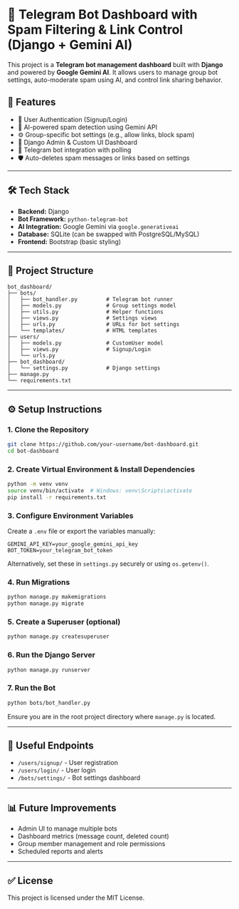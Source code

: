# 🧠 Telegram Bot Dashboard with Spam Filtering & Link Control (Django + Gemini AI)

This project is a **Telegram bot management dashboard** built with **Django** and powered by **Google Gemini AI**. It allows users to manage group bot settings, auto-moderate spam using AI, and control link sharing behavior.

## 🚀 Features

* 🔐 User Authentication (Signup/Login)
* 🧠 AI-powered spam detection using Gemini API
* ⚙️ Group-specific bot settings (e.g., allow links, block spam)
* 💽 Django Admin & Custom UI Dashboard
* 📩 Telegram bot integration with polling
* 🛡️ Auto-deletes spam messages or links based on settings

---

## 🛠️ Tech Stack

* **Backend:** Django
* **Bot Framework:** `python-telegram-bot`
* **AI Integration:** Google Gemini via `google.generativeai`
* **Database:** SQLite (can be swapped with PostgreSQL/MySQL)
* **Frontend:** Bootstrap (basic styling)

---

## 📁 Project Structure

```
bot_dashboard/
├── bots/
│   ├── bot_handler.py         # Telegram bot runner
│   ├── models.py              # Group settings model
│   ├── utils.py               # Helper functions
│   ├── views.py               # Settings views
│   ├── urls.py                # URLs for bot settings
│   └── templates/             # HTML templates
├── users/
│   ├── models.py              # CustomUser model
│   ├── views.py               # Signup/Login
│   └── urls.py
├── bot_dashboard/
│   └── settings.py            # Django settings
├── manage.py
└── requirements.txt
```

---

## ⚙️ Setup Instructions

### 1. Clone the Repository

```bash
git clone https://github.com/your-username/bot-dashboard.git
cd bot-dashboard
```

### 2. Create Virtual Environment & Install Dependencies

```bash
python -m venv venv
source venv/bin/activate  # Windows: venv\Scripts\activate
pip install -r requirements.txt
```

### 3. Configure Environment Variables

Create a `.env` file or export the variables manually:

```env
GEMINI_API_KEY=your_google_gemini_api_key
BOT_TOKEN=your_telegram_bot_token
```

Alternatively, set these in `settings.py` securely or using `os.getenv()`.

### 4. Run Migrations

```bash
python manage.py makemigrations
python manage.py migrate
```

### 5. Create a Superuser (optional)

```bash
python manage.py createsuperuser
```

### 6. Run the Django Server

```bash
python manage.py runserver
```

### 7. Run the Bot

```bash
python bots/bot_handler.py
```

Ensure you are in the root project directory where `manage.py` is located.

---

## 🔗 Useful Endpoints

* `/users/signup/` - User registration
* `/users/login/` - User login
* `/bots/settings/` - Bot settings dashboard

---

## 📊 Future Improvements

* Admin UI to manage multiple bots
* Dashboard metrics (message count, deleted count)
* Group member management and role permissions
* Scheduled reports and alerts


---

## ✅ License

This project is licensed under the MIT License.
